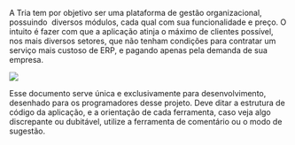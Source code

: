 A Tria tem por objetivo ser uma plataforma de gestão organizacional, possuindo  diversos módulos, cada qual com sua funcionalidade e preço. O intuito é fazer com que a aplicação atinja o máximo de clientes possível, nos mais diversos setores, que não tenham condições para contratar um serviço mais custoso de ERP, e pagando apenas pela demanda de sua empresa.

![](https://lh7-rt.googleusercontent.com/docsz/AD_4nXcVPpuKVF7heLO3VhuXRqVEmc6uJlENJ12Xf1VA0HtI8VaQUMItzsNP7b0Uw2pqxCSr6mHjb-POzNsYHn_dOizlyyTfFWHyEWml87G6pWQW7Do1cdr6KYoaEC7W8RgEM36Qk9G_5w?key=AX4GEp7XA8gZfnLw72scb5vv)

Esse documento serve única e exclusivamente para desenvolvimento, desenhado para os programadores desse projeto. Deve ditar a estrutura de código da aplicação, e a orientação de cada ferramenta, caso veja algo discrepante ou dubitável, utilize a ferramenta de comentário ou o modo de sugestão.